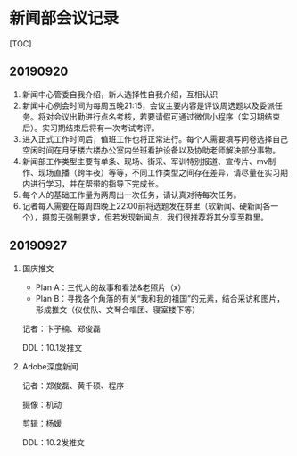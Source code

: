 # 新闻部会议记录

[TOC]

## 20190920

1. 新闻中心管委自我介绍，新人选择性自我介绍，互相认识
2. 新闻中心例会时间为每周五晚21:15，会议主要内容是评议周选题以及委派任务。将对会议出勤进行点名考核，若要请假可通过微信小程序（实习期结束后）。实习期结束后将有一次考试考评。
3. 进入正式工作时间后，值班工作也将正常进行。每个人需要填写问卷选择自己空闲时间在月牙楼六楼办公室内坐班看护设备以及协助老师解决部分事物。
4. 新闻部工作类型主要有单条、现场、街采、军训特别报道、宣传片、mv制作、现场直播（跨年夜）等等，不同工作类型之间存在差异，请尽量在实习期内进行学习，并在帮带的指导下完成长。
5. 每个人的基础工作量为两周出一次任务，请认真对待每次任务。
6. 记者每人需要在每周四晚上22:00前将选题发在群里（软新闻、硬新闻各一个），摄剪无强制要求，但若发现新闻点，我们很推荐将其分享至群里。

## 20190927

1. 国庆推文

   * Plan A：三代人的故事和看法&老照片（x）
   * Plan B：寻找各个角落的有关“我和我的祖国”的元素，结合采访和图片，形成推文（仪仗队、文琴合唱团、寝室楼下等）

   记者：卞子楠、郑俊磊

   DDL：10.1发推文

2. Adobe深度新闻

   记者：郑俊磊、黄千硕、程序

   摄像：机动

   剪辑：杨媛

   DDL：10.2发推文